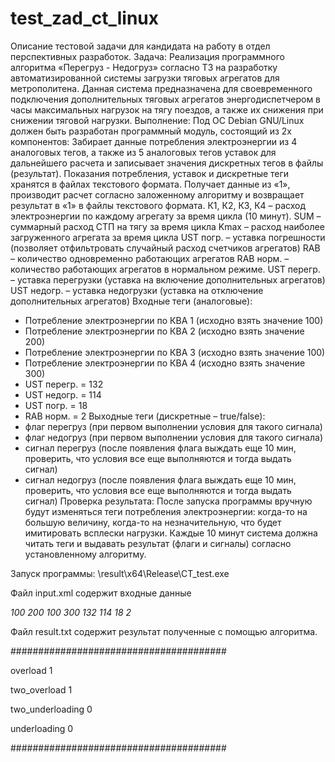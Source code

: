# test_zad_ct_linux
Описание тестовой задачи для кандидата на работу в отдел 
перспективных разработок.
Задача:
  Реализация программного алгоритма «Перегруз - Недогруз» согласно ТЗ на разработку автоматизированной системы загрузки тяговых агрегатов  для метрополитена. 
  Данная система предназначена для своевременного подключения  дополнительных тяговых агрегатов энергодиспетчером в часы максимальных  нагрузок на тягу поездов, 
  а также их снижения при снижении тяговой нагрузки.
Выполнение:
  Под ОС Debian GNU/Linux должен быть разработан программный 
  модуль, состоящий из 2х компонентов: 
  Забирает данные потребления электроэнергии из 4 аналоговых 
  тегов, а также из 5 аналоговых тегов уставок для дальнейшего 
  расчета и записывает значения дискретных тегов в файлы 
  (результат). Показания потребления, уставок и дискретные теги 
  хранятся в файлах текстового формата.
  Получает данные из «1», производит расчет согласно заложенному 
  алгоритму и возвращает результат в «1» в файлы текстового 
  формата.
  К1, К2, К3, К4 – расход электроэнергии по каждому агрегату за время цикла 
  (10 минут).
  SUM – суммарный расход СТП на тягу за время цикла
  Kmax – расход наиболее загруженного агрегата за время цикла
  UST погр. – уставка погрешности (позволяет отфильтровать случайный 
  расход счетчиков агрегатов)
  RAB – количество одновременно работающих агрегатов
  RAB норм. – количество работающих агрегатов в нормальном режиме.
  UST перегр. – уставка перегрузки (уставка на включение дополнительных 
  агрегатов)
  UST недогр. – уставка недогрузки (уставка на отключение дополнительных 
  агрегатов)
Входные теги (аналоговые):
- Потребление электроэнергии по КВА 1 (исходно взять значение 100)
- Потребление электроэнергии по КВА 2 (исходно взять значение 200)
- Потребление электроэнергии по КВА 3 (исходно взять значение 100)
- Потребление электроэнергии по КВА 4 (исходно взять значение 300)
- UST перегр. = 132
- UST недогр. = 114
- UST погр. = 18
- RAB норм. = 2
Выходные теги (дискретные – true/false):
- флаг перегруз (при первом выполнении условия для такого сигнала)
- флаг недогруз (при первом выполнении условия для такого сигнала)
- сигнал перегруз (после появления флага выждать еще 10 мин, проверить, что 
условия все еще выполняются и тогда выдать сигнал)
- сигнал недогруз (после появления флага выждать еще 10 мин, проверить, что 
условия все еще выполняются и тогда выдать сигнал)
Проверка результата:
  После запуска программы вручную будут изменяться теги потребления 
  электроэнергии: когда-то на большую величину, когда-то на незначительную, что 
  будет имитировать всплески нагрузки. Каждые 10 минут система должна читать 
  теги и выдавать результат (флаги и сигналы) согласно установленному алгоритму.
  
  
Запуск программы:
\result\x64\Release\CT_test.exe

Файл input.xml содержит входные данные
<?xml version="1.0" encoding="utf-8"?>
<MyData>
	<VAR var_type="KBA1">
		<Value>100</Value>
	</VAR>
	<VAR var_type="KBA2">
		<Value>200</Value>
	</VAR>
	<VAR var_type="KBA3">
		<Value>100</Value>
	</VAR>
	<VAR var_type="KBA4">
		<Value>300</Value>
	</VAR>
	<VAR var_type="UST_overload">
		<Value>132</Value>
	</VAR>
	<VAR var_type="UST_underloading">
		<Value>114</Value>
	</VAR>
	<VAR var_type="UST">
		<Value>18</Value>
	</VAR>
	<VAR var_type="RAB">
		<Value>2</Value>
	</VAR>
</MyData>

Файл result.txt содержит результат полученные с помощью алгоритма.

#######################################

overload 1

two_overload 1

two_underloading 0

underloading 0

#######################################
